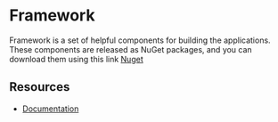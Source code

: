 # Framework
Framework is a set of helpful components for building the applications.
These components are released as NuGet packages, and you can download them using this link [Nuget](https://www.nuget.org/profiles/TNOSC)

## Resources

- [Documentation](https://tnosc.gitbook.io/tnosc)